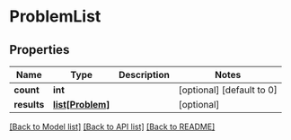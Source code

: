 # ProblemList

## Properties
Name | Type | Description | Notes
------------ | ------------- | ------------- | -------------
**count** | **int** |  | [optional] [default to 0]
**results** | [**list[Problem]**](Problem.md) |  | [optional] 

[[Back to Model list]](../README.md#documentation-for-models) [[Back to API list]](../README.md#documentation-for-api-endpoints) [[Back to README]](../README.md)

